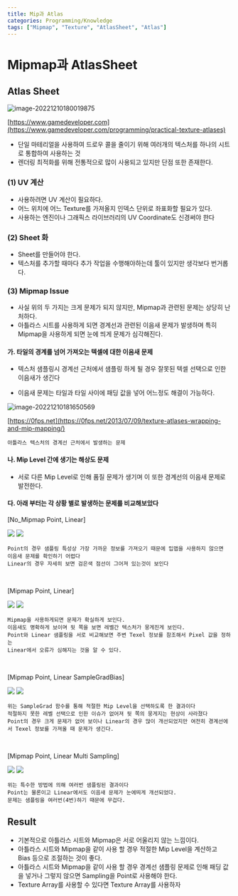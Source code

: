 ```yaml
---
title: Mip과 Atlas
categories: Programming/Knowledge
tags: ["Mipmap", "Texture", "AtlasSheet", "Atlas"]
---
```




# Mipmap과 AtlasSheet

## Atlas Sheet

![image-20221210180019875](https://raw.githubusercontent.com/hns17/ImageContainer/main/img/image-20221210180019875.png)

[https://www.gamedeveloper.com](https://www.gamedeveloper.com/programming/practical-texture-atlases)

- 단일 마테리얼을 사용하여 드로우 콜을 줄이기 위해 여러개의 텍스처를 하나의 시트로 통합하여 사용하는 것
- 렌더링 최적화를 위해 전통적으로 많이 사용되고 있지만 단점 또한 존재한다.



### (1) UV 계산

- 사용하려면 UV 계산이 필요하다.
- 어느 위치에 어느 Texture를 가져올지 인덱스 단위로 좌표화할 필요가 있다.
- 사용하는 엔진이나 그래픽스 라이브러리의 UV Coordinate도 신경써야 한다



### (2) Sheet 화

- Sheet를 만들어야 한다.
- 텍스처를 추가할 때마다 추가 작업을 수행해야하는데 툴이 있지만 생각보다 번거롭다.



### (3) Mipmap Issue

- 사실 위의 두 가지는 크게 문제가 되지 않지만, Mipmap과 관련된 문제는 상당히 난처하다.
- 아틀라스 시트를 사용하게 되면 경계선과 관련된 이음새 문제가 발생하며 특히 Mipmap을 사용하게 되면 눈에 띄게 문제가 심각해진다.



#### 가.  타일의 경계를 넘어 가져오는 텍셀에 대한 이음새 문제

- 텍스처 샘플링시 경계선 근처에서 샘플링 하게 될 경우 잘못된 텍셀 선택으로 인한 이음새가 생긴다

- 이음새 문제는 타일과 타일 사이에 패딩 값을 넣어 어느정도 해결이 가능하다.

![image-20221210181650569](https://raw.githubusercontent.com/hns17/ImageContainer/main/img/image-20221210181650569.png)

[https://0fps.net](https://0fps.net/2013/07/09/texture-atlases-wrapping-and-mip-mapping/)

```
아틀라스 텍스처의 경계선 근처에서 발생하는 문제
```



#### 나. Mip Level 간에 생기는 해상도 문제

- 서로 다른 Mip Level로 인해 품질 문제가 생기며 이 또한 경계선의 이음새 문제로 발전한다.



#### 다. 아래 부터는 각 상황 별로 발생하는 문제를 비교해보았다

[No_Mipmap Point, Linear]

<div class = "cocoen">
    <img src = "https://raw.githubusercontent.com/hns17/ImageContainer/main/img//No_mip_point.png" style = "max-width:none;">
    <img src = "https://raw.githubusercontent.com/hns17/ImageContainer/main/img/No_mip_biliner.png">
</div>

<p> </p>

```
Point의 경우 샘플링 특성상 가장 가까운 정보를 가져오기 때문에 밉맵을 사용하지 않으면 이음새 문제를 확인하기 어렵다
Linear의 경우 자세히 보면 검은색 점선이 그어져 있는것이 보인다
```

<br>

[Mipmap Point, Linear]

<div class = "cocoen">
    <img src = "https://raw.githubusercontent.com/hns17/ImageContainer/main/img/mip_point.png" style = "max-width:none;">
    <img src = "https://raw.githubusercontent.com/hns17/ImageContainer/main/img/mip_biliner.png">
</div>

<p> </p>

```
Mipmap을 사용하게되면 문제가 확실하게 보인다.
이음새도 명확하게 보이며 뒷 쪽을 보면 레벨간 텍스처가 뭉게진게 보인다.
Point와 Linear 샘플링을 서로 비교해보면 주변 Texel 정보를 참조해서 Pixel 값을 정하는 
Linear에서 오류가 심해지는 것을 알 수 있다.
```

<br>

[Mipmap Point, Linear SampleGradBias]

<div class = "cocoen">
    <img src = "https://raw.githubusercontent.com/hns17/ImageContainer/main/img/grad_02_point.png" style = "max-width:none;">
    <img src = "https://raw.githubusercontent.com/hns17/ImageContainer/main/img/grad_02_liner.png">
</div>

<p> </p>

```
위는 SampleGrad 함수를 통해 적절한 Mip Level을 선택하도록 한 결과이다
적절하지 못한 레벨 선택으로 인한 이슈가 없어져 뒷 쪽의 뭉게지는 현상이 사라졌다
Point의 경우 크게 문제가 없어 보이나 Linear의 경우 많이 개선되었지만 여전히 경계선에서 Texel 정보를 가져올 때 문제가 생긴다.
```

<br>

[Mipmap Point, Linear Multi Sampling]

<div class = "cocoen">
    <img src = "https://raw.githubusercontent.com/hns17/ImageContainer/main/img/4tap_point.png" style = "max-width:none;">
    <img src = "https://raw.githubusercontent.com/hns17/ImageContainer/main/img/4tap_liner.png">
</div>

<p> </p>

```
위는 특수한 방법에 의해 여러번 샘플링된 결과이다
Point는 물론이고 Linear에서도 이음새 문제가 눈에띄게 개선되었다.
문제는 샘플링을 여러번(4번)하기 때문에 무겁다.
```



## Result

- 기본적으로 아틀라스 시트와 Mipmap은 서로 어울리지 않는 느낌이다.
- 아틀라스 시트와 Mipmap을 같이 사용 할 경우 적절한 Mip Level을 계산하고 Bias 등으로 조절하는 것이 좋다.
- 아틀라스 시트와 Mipmap을 같이 사용 할 경우 경계선 샘플링 문제로 인해 패딩 값을 넣거나 그렇지 않으면 Sampling을 Point로 사용해야 한다.
- Texture Array를 사용할 수 있다면  Texture Array를 사용하자